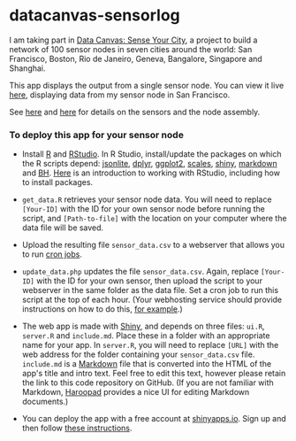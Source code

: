 # datacanvas-sensorlog

I am taking part in [Data Canvas: Sense Your City](http://datacanvas.org/sense-your-city/), a project to build a network of 100 sensor nodes in seven cities around the world: San Francisco, Boston, Rio de Janeiro, Geneva, Bangalore, Singapore and Shanghai.

This app displays the output from a single sensor node. You can view it live [here](https://paldhous.shinyapps.io/datacanvas-sensor/), displaying data from my sensor node in San Francisco.

See [here](http://datacanvas.org/wp-content/uploads/2015/01/Data-Canvas-Sense-Your-City-Node-instructions.pdf) and [here](http://vimeo.com/116127882) for details on the sensors and the node assembly.

### To deploy this app for your sensor node

- Install [R](http://www.r-project.org/) and [RStudio](http://www.rstudio.com/). In R Studio, install/update the packages on which the R scripts depend: [jsonlite](http://cran.r-project.org/web/packages/jsonlite/index.html), [dplyr](http://cran.r-project.org/web/packages/dplyr/index.html), [ggplot2](http://cran.r-project.org/web/packages/ggplot2/index.html), [scales](http://cran.r-project.org/web/packages/scales/index.html), [shiny](http://cran.r-project.org/web/packages/shiny/index.html), [markdown](http://cran.r-project.org/web/packages/markdown/index.html) and [BH](http://cran.r-project.org/web/packages/BH/index.html). [Here](http://dss.princeton.edu/training/RStudio101.pdf) is an introduction to working with RStudio, including how to install packages.

- `get_data.R` retrieves your sensor node data. You will need to replace `[Your-ID]` with the ID for your own sensor node before running the script, and `[Path-to-file]` with the location on your computer where the data file will be saved.

- Upload the resulting file `sensor_data.csv` to a webserver that allows you to run [cron jobs](http://en.wikipedia.org/wiki/Cron).

- `update_data.php` updates the file `sensor_data.csv`. Again, replace `[Your-ID]` with the ID for your own sensor, then upload the script to your webserver in the same folder as the data file. Set a cron job to run this script at the top of each hour. (Your webhosting service should provide instructions on how to do this, [for example](https://my.bluehost.com/cgi/help/411).)

- The web app is made with [Shiny](http://shiny.rstudio.com/), and depends on three files: `ui.R`, `server.R` and `include.md`. Place these in a folder with an appropriate name for your app. In `server.R`, you will need to replace `[URL]` with the web address for the folder containing your `sensor_data.csv` file. `include.md` is a [Markdown](http://en.wikipedia.org/wiki/Markdown) file that is converted into the HTML of the app's title and intro text. Feel free to edit this text, however please retain the link to this code repository on GitHub. (If you are not familiar with Markdown, [Haroopad](http://pad.haroopress.com/) provides a nice UI for editing Markdown documents.)

- You can deploy the app with a free account at [shinyapps.io](https://www.shinyapps.io/). Sign up and then follow [these instructions](http://shiny.rstudio.com/articles/shinyapps.html).


